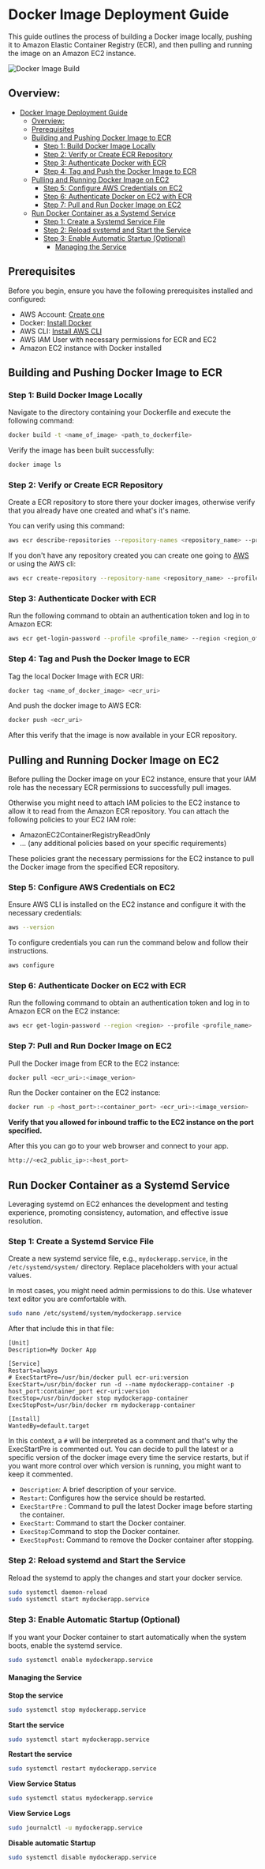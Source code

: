 # Docker Image Deployment Guide

This guide outlines the process of building a Docker image locally, pushing it to Amazon Elastic Container Registry (ECR), and then pulling and running the image on an Amazon EC2 instance.

![Docker Image Build](../images/docker_build_deploy.png)

## Overview:

- [Docker Image Deployment Guide](#docker-image-deployment-guide)
  - [Overview:](#overview)
  - [Prerequisites](#prerequisites)
  - [Building and Pushing Docker Image to ECR](#building-and-pushing-docker-image-to-ecr)
    - [Step 1: Build Docker Image Locally](#step-1-build-docker-image-locally)
    - [Step 2: Verify or Create ECR Repository](#step-2-verify-or-create-ecr-repository)
    - [Step 3: Authenticate Docker with ECR](#step-3-authenticate-docker-with-ecr)
    - [Step 4: Tag and Push the Docker Image to ECR](#step-4-tag-and-push-the-docker-image-to-ecr)
  - [Pulling and Running Docker Image on EC2](#pulling-and-running-docker-image-on-ec2)
    - [Step 5: Configure AWS Credentials on EC2](#step-5-configure-aws-credentials-on-ec2)
    - [Step 6: Authenticate Docker on EC2 with ECR](#step-6-authenticate-docker-on-ec2-with-ecr)
    - [Step 7: Pull and Run Docker Image on EC2](#step-7-pull-and-run-docker-image-on-ec2)
  - [Run Docker Container as a Systemd Service](#run-docker-container-as-a-systemd-service)
    - [Step 1: Create a Systemd Service File](#step-1-create-a-systemd-service-file)
    - [Step 2: Reload systemd and Start the Service](#step-2-reload-systemd-and-start-the-service)
    - [Step 3: Enable Automatic Startup (Optional)](#step-3-enable-automatic-startup-optional)
      - [Managing the Service](#managing-the-service)

## Prerequisites

Before you begin, ensure you have the following prerequisites installed and configured:

- AWS Account: [Create one](https://aws.amazon.com/free/?gclid=Cj0KCQiA2KitBhCIARIsAPPMEhIpNE83YeDh7Rs2M2agHC-m837QxNmMahhQN1s7mcDH3NVFgOM7hucaApMJEALw_wcB&trk=349e66be-cf8d-4106-ae2c-54262fc45524&sc_channel=ps&ef_id=Cj0KCQiA2KitBhCIARIsAPPMEhIpNE83YeDh7Rs2M2agHC-m837QxNmMahhQN1s7mcDH3NVFgOM7hucaApMJEALw_wcB:G:s&s_kwcid=AL!4422!3!455709741582!e!!g!!aws%20account!10817378576!108173614202&all-free-tier.sort-by=item.additionalFields.SortRank&all-free-tier.sort-order=asc&awsf.Free%20Tier%20Types=*all&awsf.Free%20Tier%20Categories=*all)
- Docker: [Install Docker](https://docs.docker.com/get-docker/)
- AWS CLI: [Install AWS CLI](https://aws.amazon.com/cli/)
- AWS IAM User with necessary permissions for ECR and EC2
- Amazon EC2 instance with Docker installed

## Building and Pushing Docker Image to ECR

### Step 1: Build Docker Image Locally

Navigate to the directory containing your Dockerfile and execute the following command:

```bash
docker build -t <name_of_image> <path_to_dockerfile>
```

Verify the image has been built successfully:

```bash
docker image ls

```

### Step 2: Verify or Create ECR Repository

Create a ECR repository to store there your docker images, otherwise verify that you already have one created and what's it's name.

You can verify using this command:

```bash
aws ecr describe-repositories --repository-names <repository_name> --profile <profile_name> --region <region_of_ecr>
```

If you don't have any repository created you can create one going to [AWS](https://docs.aws.amazon.com/AmazonECR/latest/userguide/repository-create.html) or using the AWS cli:

```bash
aws ecr create-repository --repository-name <repository_name> --profile <profile_name> --region <region_of_ecr>
```

### Step 3: Authenticate Docker with ECR

Run the following command to obtain an authentication token and log in to Amazon ECR:

```bash
aws ecr get-login-password --profile <profile_name> --region <region_of_ecr> | docker login --username AWS --password-stdin <ecr_uri>
```

### Step 4: Tag and Push the Docker Image to ECR

Tag the local Docker Image with ECR URI:

```bash
docker tag <name_of_docker_image> <ecr_uri>

```

And push the docker image to AWS ECR:

```bash
docker push <ecr_uri>

```

After this verify that the image is now available in your ECR repository.

## Pulling and Running Docker Image on EC2

Before pulling the Docker image on your EC2 instance, ensure that your IAM role has the necessary ECR permissions to successfully pull images.

Otherwise you might need to attach IAM policies to the EC2 instance to allow it to read from the Amazon ECR repository. You can attach the following policies to your EC2 IAM role:

- AmazonEC2ContainerRegistryReadOnly
- ... (any additional policies based on your specific requirements)

These policies grant the necessary permissions for the EC2 instance to pull the Docker image from the specified ECR repository.

### Step 5: Configure AWS Credentials on EC2

Ensure AWS CLI is installed on the EC2 instance and configure it with the necessary credentials:

```bash
aws --version
```

To configure credentials you can run the command below and follow their instructions.

```bash
aws configure
```

### Step 6: Authenticate Docker on EC2 with ECR

Run the following command to obtain an authentication token and log in to Amazon ECR on the EC2 instance:

```bash
aws ecr get-login-password --region <region> --profile <profile_name> | docker login --username AWS --password-stdin <ecr_uri>
```

### Step 7: Pull and Run Docker Image on EC2

Pull the Docker image from ECR to the EC2 instance:

```bash
docker pull <ecr_uri>:<image_verion>
```

Run the Docker container on the EC2 instance:

```bash
docker run -p <host_port>:<container_port> <ecr_uri>:<image_version>

```

**Verify that you allowed for inbound traffic to the EC2 instance on the port specified.**

After this you can go to your web browser and connect to your app.

```bash
http://<ec2_public_ip>:<host_port>
```

## Run Docker Container as a Systemd Service

Leveraging systemd on EC2 enhances the development and testing experience, promoting consistency, automation, and effective issue resolution.

### Step 1: Create a Systemd Service File

Create a new systemd service file, e.g., `mydockerapp.service`, in the `/etc/systemd/system/` directory. Replace placeholders with your actual values.

In most cases, you might need admin permissions to do this. Use whatever text editor you are comfortable with.

```bash
sudo nano /etc/systemd/system/mydockerapp.service
```

After that include this in that file:

```init
[Unit]
Description=My Docker App

[Service]
Restart=always
# ExecStartPre=/usr/bin/docker pull ecr-uri:version
ExecStart=/usr/bin/docker run -d --name mydockerapp-container -p host_port:container_port ecr-uri:version
ExecStop=/usr/bin/docker stop mydockerapp-container
ExecStopPost=/usr/bin/docker rm mydockerapp-container

[Install]
WantedBy=default.target
```

In this context, a `#` will be interpreted as a comment and that's why the ExecStartPre is commented out. You can decide to pull the latest or a specific version of the docker image every time the service restarts, but if you want more control over which version is running, you might want to keep it commented.

- `Description`: A brief description of your service.
- `Restart`: Configures how the service should be restarted.
- `ExecStartPre` : Command to pull the latest Docker image before starting the container.
- `ExecStart`: Command to start the Docker container.
- `ExecStop`:Command to stop the Docker container.
- `ExecStopPost`: Command to remove the Docker container after stopping.

### Step 2: Reload systemd and Start the Service

Reload the systemd to apply the changes and start your docker service.

```bash
sudo systemctl daemon-reload
sudo systemctl start mydockerapp.service
```

### Step 3: Enable Automatic Startup (Optional)

If you want your Docker container to start automatically when the system boots, enable the systemd service.

```bash
sudo systemctl enable mydockerapp.service
```

#### Managing the Service

**Stop the service**

```bash
sudo systemctl stop mydockerapp.service
```

**Start the service**

```bash
sudo systemctl start mydockerapp.service
```

**Restart the service**

```bash
sudo systemctl restart mydockerapp.service
```

**View Service Status**

```bash
sudo systemctl status mydockerapp.service

```

**View Service Logs**

```bash
sudo journalctl -u mydockerapp.service

```

**Disable automatic Startup**

```bash
sudo systemctl disable mydockerapp.service

```
